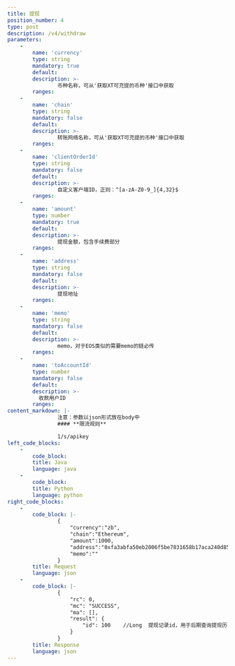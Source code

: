 ```yaml
---
title: 提现
position_number: 4
type: post
description: /v4/withdraw
parameters:
    -
        name: 'currency'
        type: string
        mandatory: true
        default:
        description: >- 
                币种名称，可从'获取XT可充提的币种'接口中获取
        ranges:
    -
        name: 'chain'
        type: string
        mandatory: false
        default:
        description: >-
                转账网络名称，可从'获取XT可充提的币种'接口中获取
        ranges:
    -
        name: 'clientOrderId'
        type: string
        mandatory: false
        default:
        description: >-
                自定义客户端ID，正则：^[a-zA-Z0-9_]{4,32}$
        ranges:
    -
        name: 'amount'
        type: number
        mandatory: true
        default:
        description: >-
                提现金额，包含手续费部分
        ranges: 
    -
        name: 'address'
        type: string
        mandatory: false
        default:
        description: >-
                提现地址
        ranges: 
    -
        name: 'memo'
        type: string
        mandatory: false
        default:
        description: >-
                memo，对于EOS类似的需要memo的链必传
        ranges:
    -
        name: 'toAccountId'
        type: number
        mandatory: false
        default:
        description: >-
          收款用户ID
        ranges:
content_markdown: |-
                注意：参数以json形式放在body中
                #### **限流规则**

                1/s/apikey
left_code_blocks:
    -
        code_block:
        title: Java
        language: java
    -
        code_block:
        title: Python
        language: python
right_code_blocks:
    -
        code_block: |-
                {
                    "currency":"zb",
                    "chain":"Ethereum",
                    "amount":1000,
                    "address":"0xfa3abfa50eb2006f5be7831658b17aca240d8526",
                    "memo":""
                }
        title: Request
        language: json
    -
        code_block: |-
                {
                    "rc": 0,
                    "mc": "SUCCESS",
                    "ma": [],
                    "result": {      
                        "id": 100    //Long  提现记录id，用于后期查询提现历史记录
                    }
                }
        title: Response
        language: json    
---
```

